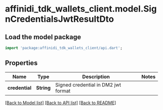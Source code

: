 # affinidi_tdk_wallets_client.model.SignCredentialsJwtResultDto

## Load the model package

```dart
import 'package:affinidi_tdk_wallets_client/api.dart';
```

## Properties

| Name           | Type       | Description                         | Notes |
| -------------- | ---------- | ----------------------------------- | ----- |
| **credential** | **String** | Signed credential in DM2 jwt format |

[[Back to Model list]](../README.md#documentation-for-models) [[Back to API list]](../README.md#documentation-for-api-endpoints) [[Back to README]](../README.md)
